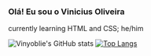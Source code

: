 ### Olá! Eu sou o Vinicius Oliveira

currently learning HTML and CSS; he/him

  ![Vinyoblie's GitHub stats](https://github-readme-stats.vercel.app/api?username=vinyoblie&show_icons=true&theme=dracula) [![Top Langs](https://github-readme-stats.vercel.app/api/top-langs/?username=vinyoblie&layout=donut&theme=dracula)](https://github.com/vinyoblie/github-readme-stats)
